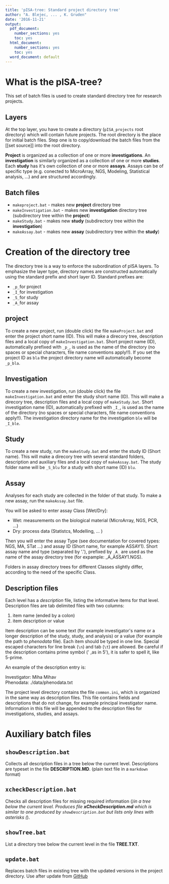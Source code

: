 ```yaml
---
title: 'pISA-tree: Standard project directory tree'
author: "A. Blejec, ... , K. Gruden"
date: '2016-11-21'
output:
  pdf_document: 
    number_sections: yes
    toc: yes
  html_document:
    number_sections: yes
    toc: yes
  word_document: default
---
```

# What is the pISA-tree?

This set of batch files is used to create standard directory tree for research projects.

## Layers

At the top layer, you have to create a directory (`pISA_projects` root directory) 
which will contain future projects. The root directory is the place for initial batch files.
Step one is to copy/download the batch files from the [[set source]] into the root directory.
 
**Project** is organized as a collection of one or more **investigations**. An **investigation** is similarly organized as a collection of one or more **studies**. Each **study** has it's own collection of one or more **assays**. Assays can be of specific type (e.g. conected to MicroArray, NGS, Modeling, Statistical analysis, ...) and are structured accordingly.

## Batch files

- `makeproject.bat`	- makes new **project** directory tree
- `makeInvestigation.bat`	- makes new **investigation** directory tree (subdirectory tree within the **project**)
- `makeStudy.bat` - makes new **study** (subdirectory tree within the **investigation**)
- `makeAssay.bat` - makes new **assay** (subdirectory tree within the **study**)

# Creation of the directory tree

The directory tree is a way to enforce the subordination of pISA layers. To emphasize the layer type, directory names are constructed automatically using the standard prefix and short layer ID. Standard prefixes are:

* `_p_`for project
* `_I_`for investigation
* `_S_`for study
* `_A_`for assay

## project

To create a new project, run (double click) the file `makeProject.bat` and enter
the project short name (ID). This will make a direcory tree, description files and a local copy
of `makeInvestigation.bat`. Short project name (ID), automatically prefixed with `_p_`, is used as the name of the directory (no spaces or special characters, file name conventions apply!!). If you set the project ID as `bla` the project directory name will automatically become `_p_bla`.

## Investigation

To create a new investigation, run (double click) the file `makeInvestigation.bat` and enter
the study short name (ID). This will make a direcory tree, description files and a local copy
of `makeStudy.bat`. Short investigation name (ID), automatically prefixed with `_I_`,  is used as the name of the directory (no spaces or special characters, file name conventions apply!!). The investigation directory name for the investigation `ble` will be `_I_ble`.


## Study

To create a new study, run the `makeStudy.bat` and enter the study ID (Short name). 
This will make a direcory tree with several standard folders, description and auxiliary files and a local copy of `makeAssay.bat`. The study folder name will be `_S_blu` for a study with short name (ID) `blu`.

## Assay

Analyses for each study are collected in the folder of that study. 
To make a new assay, run the `makeAssay.bat` file.

 You will be asked to enter assay Class [Wet/Dry]:

* Wet: measurements on the biological material (MicroArray, NGS, PCR, ...)
* Dry: process data (Statistcs, Modelling, ... )

Then you will enter the assay Type (see documentation for covered types: NGS, MA, STat ...) and
assay ID (Short name, for example ASSAY1). Short assay name and type (separated by '.'), prefixed by `_A_`
are used as the name of the assay directory tree (for expample: _A_ASSAY1.NGS).

Folders in assay directory trees for different Classes slightly differ, 
according to the need of the specific Class. 

## Description files

Each level has a *description* file, listing the informative items for that level. 
Description files are tab delimited files with two columns:  

1. item name (ended by a colon)
2. item description or value

Item description can be some text (for example investigator's name or a longer description 
of the study, study, and analysis) or a value (for example the path to *phenodata* file). 
Each item should be typed in one line. Special escaped characters for 
line break (`\n`) and tab (`\t`) are allowed. Be careful if the description contains prime 
symbol (' ,as in 5'), it is safer to spell it, like 5-prime. 

An example of the description entry is:

Investigator:	Miha Mihav  
Phenodata:	./data/phenodata.txt

The project level directory contains the file `common.ini`, which is organized in the same way 
as description files. This file contains fields and descriptions that do not change, 
for example principal investigator name. Information in this file will be appended to the 
description files for investigations, studies, and assays.

# Auxiliary batch files

## `showDescription.bat`

Collects all description files in a tree below the current level. 
Descriptions are typeset in the file **DESCRIPTION.MD**. 
(plain text file in a `markdown` format)

## `xcheckDescription.bat`

Checks all description files for missing required information (*)in a tree below the current 
level. Produces file **xCheckDescription.md** which is similar to one produced by 
`showDescription.bat` but lists only lines with asterisks (*).

## `showTree.bat`

List a directory tree below the current level in the file **TREE.TXT**.

## `update.bat`

Replaces batch files in existing tree with the updated versions in the project directory.
Use after update from [GitHub](https://github.com/ablejec/pISA/)